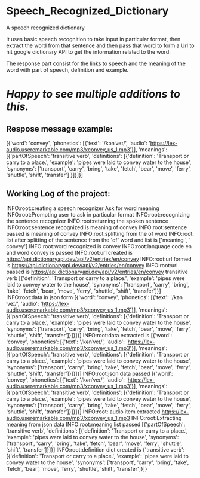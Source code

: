 # Speech_Recognized_Dictionary
A speech recognized dictionary

It uses basic speech recognition to take input in particular format,
then extract the word from that sentence and then pass that word to form a Url to hit google dictionary API to get the information related to the word.

The response part consist for the links to speech and the meaning of the word with part of speech, definition and example.

# *Happy to see multiple additions to this.*

## Respose message example:

[{'word': 'convey', 
  'phonetics': [{'text': '/kənˈveɪ/', 'audio': 'https://lex-audio.useremarkable.com/mp3/xconvey_us_1.mp3'}],
  'meanings': [{'partOfSpeech': 'transitive verb', 'definitions': [{'definition': 'Transport or carry to a place.', 'example': 'pipes were laid to convey water to the house', 'synonyms': ['transport', 'carry', 'bring', 'take', 'fetch', 'bear', 'move', 'ferry', 'shuttle', 'shift', 'transfer']
  }]}]}]
  
## Working Log of the project:

INFO:root:creating a speech recognizer
Ask for word meaning
INFO:root:Prompting user to ask in particular format
INFO:root:recognizing the sentence recognizer
INFO:root:returning the spoken sentence
INFO:root:sentence recognized is meaning of convey
INFO:root:sentence passed is meaning of convey
INFO:root:splitting from the of word
INFO:root: list after splitting of the sentence from the 'of' word and list is ['meaning ', ' convey']
INFO:root:word recognized is  convey
INFO:root:language code en and word convey is passed
INFO:root:url created is https://api.dictionaryapi.dev/api/v2/entries/en/convey
INFO:root:url formed is https://api.dictionaryapi.dev/api/v2/entries/en/convey
INFO:root:url passed is https://api.dictionaryapi.dev/api/v2/entries/en/convey
transitive verb [{'definition': 'Transport or carry to a place.', 'example': 'pipes were laid to convey water to the house', 'synonyms': ['transport', 'carry', 'bring', 'take', 'fetch', 'bear', 'move', 'ferry', 'shuttle', 'shift', 'transfer']}]
INFO:root:data in json form [{'word': 'convey', 'phonetics': [{'text': '/kənˈveɪ/', 'audio': 'https://lex-audio.useremarkable.com/mp3/xconvey_us_1.mp3'}], 'meanings': [{'partOfSpeech': 'transitive verb', 'definitions': [{'definition': 'Transport or carry to a place.', 'example': 'pipes were laid to convey water to the house', 'synonyms': ['transport', 'carry', 'bring', 'take', 'fetch', 'bear', 'move', 'ferry', 'shuttle', 'shift', 'transfer']}]}]}]
INFO:root:data extracted is [{'word': 'convey', 'phonetics': [{'text': '/kənˈveɪ/', 'audio': 'https://lex-audio.useremarkable.com/mp3/xconvey_us_1.mp3'}], 'meanings': [{'partOfSpeech': 'transitive verb', 'definitions': [{'definition': 'Transport or carry to a place.', 'example': 'pipes were laid to convey water to the house', 'synonyms': ['transport', 'carry', 'bring', 'take', 'fetch', 'bear', 'move', 'ferry', 'shuttle', 'shift', 'transfer']}]}]}]
INFO:root:json data passed [{'word': 'convey', 'phonetics': [{'text': '/kənˈveɪ/', 'audio': 'https://lex-audio.useremarkable.com/mp3/xconvey_us_1.mp3'}], 'meanings': [{'partOfSpeech': 'transitive verb', 'definitions': [{'definition': 'Transport or carry to a place.', 'example': 'pipes were laid to convey water to the house', 'synonyms': ['transport', 'carry', 'bring', 'take', 'fetch', 'bear', 'move', 'ferry', 'shuttle', 'shift', 'transfer']}]}]}]
INFO:root: audio item extracted https://lex-audio.useremarkable.com/mp3/xconvey_us_1.mp3
INFO:root:Extracting meaning from json data
INFO:root:meaning list passed [{'partOfSpeech': 'transitive verb', 'definitions': [{'definition': 'Transport or carry to a place.', 'example': 'pipes were laid to convey water to the house', 'synonyms': ['transport', 'carry', 'bring', 'take', 'fetch', 'bear', 'move', 'ferry', 'shuttle', 'shift', 'transfer']}]}]
INFO:root:definition dict created is {'transitive verb': [{'definition': 'Transport or carry to a place.', 'example': 'pipes were laid to convey water to the house', 'synonyms': ['transport', 'carry', 'bring', 'take', 'fetch', 'bear', 'move', 'ferry', 'shuttle', 'shift', 'transfer']}]}
